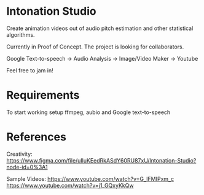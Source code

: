 # Intonation Studio

Create animation videos out of audio pitch estimation and other statistical algorithms.

Currently in Proof of Concept. The project is looking for collaborators.

Google Text-to-speech -> Audio Analysis -> Image/Video Maker -> Youtube

Feel free to jam in!

# Requirements

To start working setup ffmpeg, aubio and Google text-to-speech


# References

Creativity:
https://www.figma.com/file/uIluKEedRkASdY60RU87xU/Intonation-Studio?node-id=0%3A1

Sample Videos:
https://www.youtube.com/watch?v=G_IFMIPxm_c
https://www.youtube.com/watch?v=j1_GQxyKkQw

